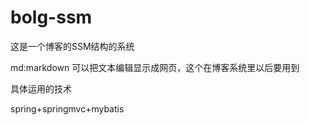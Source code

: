 # bolg-ssm
这是一个博客的SSM结构的系统

md:markdown 可以把文本编辑显示成网页，这个在博客系统里以后要用到

具体运用的技术

spring+springmvc+mybatis
